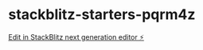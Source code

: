 # stackblitz-starters-pqrm4z

[Edit in StackBlitz next generation editor ⚡️](https://stackblitz.com/~/github.com/Sherlenbon/stackblitz-starters-pqrm4z)